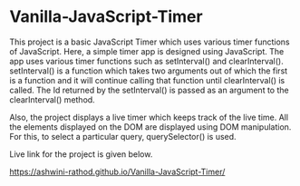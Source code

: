 # Vanilla-JavaScript-Timer
This project is a basic JavaScript Timer which uses various timer functions of JavaScript.
Here, a simple timer app is designed using JavaScript. The app uses various timer functions such as setInterval() and clearInterval(). setInterval() is a function which takes two arguments out of which the first is a function and it will continue calling that function until clearInterval() is called. The Id returned by the setInterval() is passed as an argument to the clearInterval() method.

Also, the project displays a live timer which keeps track of the live time. All the elements displayed on the DOM are displayed using DOM manipulation. For this, to select a particular query, querySelector() is used.

Live link for the project is given below.

https://ashwini-rathod.github.io/Vanilla-JavaScript-Timer/

